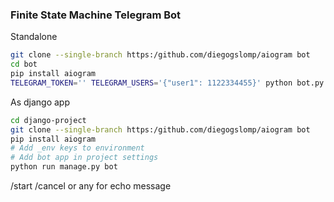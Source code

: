 ### Finite State Machine Telegram Bot

Standalone
```sh
git clone --single-branch https:/github.com/diegogslomp/aiogram bot
cd bot
pip install aiogram
TELEGRAM_TOKEN='' TELEGRAM_USERS='{"user1": 1122334455}' python bot.py
```

As django app
```sh
cd django-project
git clone --single-branch https:/github.com/diegogslomp/aiogram bot
pip install aiogram
# Add _env keys to environment
# Add bot app in project settings
python run manage.py bot
```
/start /cancel or any for echo message
